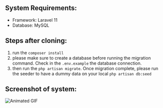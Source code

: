 ## System Requirements:

- Framework: Laravel 11
- Database: MySQL

## Steps after cloning:

1. run the `composer install`
2. please make sure to create a database before running the migration command. Check in the `.env.example` the database connection.
3. then run the `php artisan migrate`. Once migration complete, please run the seeder to have a dummy data on your local `php artisan db:seed`

## Screenshot of system:

![Animated GIF](public/img/sample.gif)
